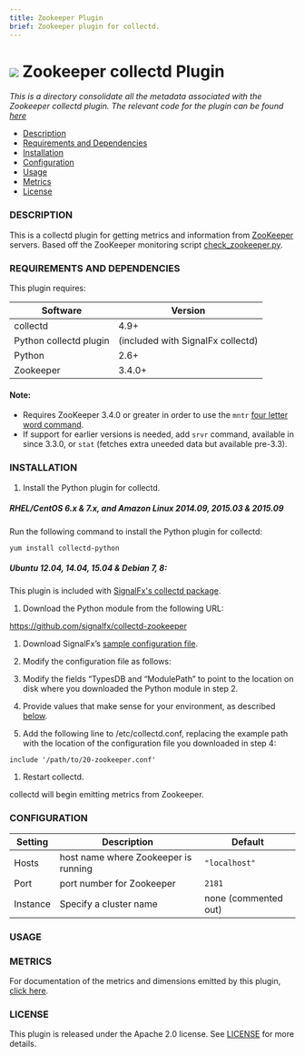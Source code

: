 ```yaml
---
title: Zookeeper Plugin
brief: Zookeeper plugin for collectd.
---
```


# ![](https://github.com/signalfx/integrations/blob/master/collectd-zookeeper/img/integrations_zookeeper.png) Zookeeper collectd Plugin

_This is a directory consolidate all the metadata associated with the Zookeeper collectd plugin. The relevant code for the plugin can be found [here](https://github.com/signalfx/collectd-zookeeper)_

- [Description](#description)
- [Requirements and Dependencies](#requirements-and-dependencies)
- [Installation](#installation)
- [Configuration](#configuration)
- [Usage](#usage)
- [Metrics](#metrics)
- [License](#license)

### DESCRIPTION

This is a collectd plugin for getting metrics and information from
[ZooKeeper](http://zookeeper.apache.org) servers. Based off the ZooKeeper monitoring script
[check_zookeeper.py](https://svn.apache.org/repos/asf/zookeeper/trunk/src/contrib/monitoring/check_zookeeper.py).

### REQUIREMENTS AND DEPENDENCIES

This plugin requires:

| Software          | Version        |
|-------------------|----------------|
| collectd          |        4.9+    |
| Python collectd plugin | (included with SignalFx collectd) |
| Python            |       2.6+     |
| Zookeeper         |       3.4.0+   |

 #### Note:
 - Requires ZooKeeper 3.4.0 or greater in order to use the `mntr` [four letter word command](http://zookeeper.apache.org/doc/trunk/zookeeperAdmin.html#sc_zkCommands).
 - If support for earlier versions is needed, add `srvr` command, available in since 3.3.0, or `stat` (fetches extra uneeded data but available pre-3.3).


### INSTALLATION

1. Install the Python plugin for collectd.

 ##### RHEL/CentOS 6.x & 7.x, and Amazon Linux 2014.09, 2015.03 & 2015.09

 Run the following command to install the Python plugin for collectd:
 ```
 yum install collectd-python
 ```
 ##### Ubuntu 12.04, 14.04, 15.04 & Debian 7, 8:

 This plugin is included with [SignalFx's collectd package](https://support.signalfx.com/hc/en-us/articles/208080123).

1. Download the Python module from the following URL:

 https://github.com/signalfx/collectd-zookeeper

1. Download SignalFx’s [sample configuration file](https://github.com/signalfx/integrations/collectd-elasticsearch/20-zookeeper.conf).

1. Modify the configuration file as follows:

 1. Modify the fields “TypesDB and “ModulePath” to point to the location on disk where you downloaded the Python module in step 2.

 1. Provide values that make sense for your environment, as described [below](#configuration).

1. Add the following line to /etc/collectd.conf, replacing the example path with the location of the configuration file you downloaded in step 4:
 ```
 include '/path/to/20-zookeeper.conf'
 ```
1. Restart collectd.

collectd will begin emitting metrics from Zookeeper.

### CONFIGURATION

| Setting            | Description     | Default|
|--------------------|-----------------|-----------|
|Hosts | host name where Zookeeper is running| `"localhost"`|
|Port| port number for Zookeeper  | `2181`|
|Instance | Specify a cluster name | none (commented out)|


### USAGE


### METRICS

For documentation of the metrics and dimensions emitted by this plugin, [click here](././docs).

### LICENSE

This plugin is released under the Apache 2.0 license. See [LICENSE](https://github.com/signalfx/collectd-zookeeper/blob/master/LICENSE) for more details.
